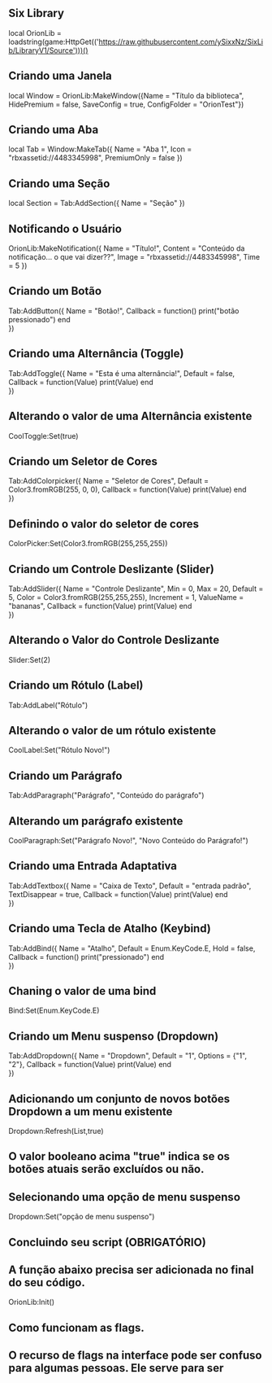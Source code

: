 ## Six Library
local OrionLib = loadstring(game:HttpGet(('https://raw.githubusercontent.com/ySixxNz/SixLib/LibraryV1/Source')))()

## Criando uma Janela
local Window = OrionLib:MakeWindow({Name = "Título da biblioteca", HidePremium = false, SaveConfig = true, ConfigFolder = "OrionTest"})

## Criando uma Aba
local Tab = Window:MakeTab({
        Name = "Aba 1",
        Icon = "rbxassetid://4483345998",
        PremiumOnly = false
})

## Criando uma Seção
local Section = Tab:AddSection({
        Name = "Seção"
})

## Notificando o Usuário
OrionLib:MakeNotification({
        Name = "Título!",
        Content = "Conteúdo da notificação... o que vai dizer??",
        Image = "rbxassetid://4483345998",
        Time = 5
})

## Criando um Botão
Tab:AddButton({
        Name = "Botão!",
        Callback = function()
                      print("botão pressionado")
          end    
})

## Criando uma Alternância (Toggle)
Tab:AddToggle({
        Name = "Esta é uma alternância!",
        Default = false,
        Callback = function(Value)
                print(Value)
        end    
})

## Alterando o valor de uma Alternância existente
CoolToggle:Set(true)

## Criando um Seletor de Cores
Tab:AddColorpicker({
        Name = "Seletor de Cores",
        Default = Color3.fromRGB(255, 0, 0),
        Callback = function(Value)
                print(Value)
        end          
})

## Definindo o valor do seletor de cores
ColorPicker:Set(Color3.fromRGB(255,255,255))

## Criando um Controle Deslizante (Slider)
Tab:AddSlider({
        Name = "Controle Deslizante",
        Min = 0,
        Max = 20,
        Default = 5,
        Color = Color3.fromRGB(255,255,255),
        Increment = 1,
        ValueName = "bananas",
        Callback = function(Value)
                print(Value)
        end    
})

## Alterando o Valor do Controle Deslizante
Slider:Set(2)

## Criando um Rótulo (Label)
Tab:AddLabel("Rótulo")

## Alterando o valor de um rótulo existente
CoolLabel:Set("Rótulo Novo!")

## Criando um Parágrafo
Tab:AddParagraph("Parágrafo", "Conteúdo do parágrafo")

## Alterando um parágrafo existente
CoolParagraph:Set("Parágrafo Novo!", "Novo Conteúdo do Parágrafo!")

## Criando uma Entrada Adaptativa
Tab:AddTextbox({
        Name = "Caixa de Texto",
        Default = "entrada padrão",
        TextDisappear = true,
        Callback = function(Value)
                print(Value)
        end          
})

## Criando uma Tecla de Atalho (Keybind)
Tab:AddBind({
        Name = "Atalho",
        Default = Enum.KeyCode.E,
        Hold = false,
        Callback = function()
                print("pressionado")
        end    
})

## Chaning o valor de uma bind
Bind:Set(Enum.KeyCode.E)

## Criando um Menu suspenso (Dropdown)
Tab:AddDropdown({
        Name = "Dropdown",
        Default = "1",
        Options = {"1", "2"},
        Callback = function(Value)
                print(Value)
        end    
})

## Adicionando um conjunto de novos botões Dropdown a um menu existente
Dropdown:Refresh(List<table>,true)

## O valor booleano acima "true" indica se os botões atuais serão excluídos ou não.

## Selecionando uma opção de menu suspenso
Dropdown:Set("opção de menu suspenso")

## Concluindo seu script (OBRIGATÓRIO)
## A função abaixo precisa ser adicionada no final do seu código.
OrionLib:Init()

## Como funcionam as flags.
## O recurso de flags na interface pode ser confuso para algumas pessoas. Ele serve para ser
